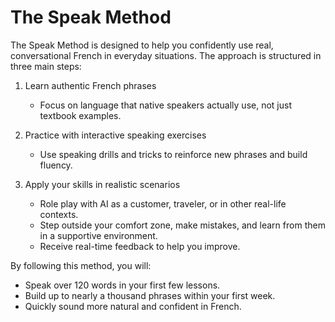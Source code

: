 # The Speak Method

The Speak Method is designed to help you confidently use real, conversational French in everyday situations. The approach is structured in three main steps:

1. Learn authentic French phrases  
   - Focus on language that native speakers actually use, not just textbook examples.

2. Practice with interactive speaking exercises  
   - Use speaking drills and tricks to reinforce new phrases and build fluency.

3. Apply your skills in realistic scenarios  
   - Role play with AI as a customer, traveler, or in other real-life contexts.
   - Step outside your comfort zone, make mistakes, and learn from them in a supportive environment.
   - Receive real-time feedback to help you improve.

By following this method, you will:

- Speak over 120 words in your first few lessons.
- Build up to nearly a thousand phrases within your first week.
- Quickly sound more natural and confident in French.
